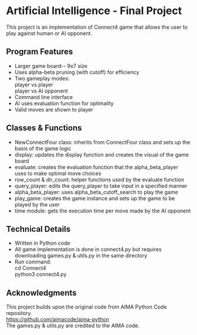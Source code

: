 # Artificial Intelligence - Final Project 

This project is an implementation of Connect4 game that allows the user to play against human or AI opponent. 

## Program Features 
- Larger game board-- 9x7 size
- Uses alpha-beta pruning (with cutoff) for efficiency
- Two gameplay modes: <br>
  player vs player <br>
  player vs AI opponent
- Command line interface
- AI uses evaluation function for optimality
- Valid moves are shown to player 

## Classes & Functions
- NewConnectFour class: inherits from ConnectFour class and sets up the basis of the game logic
- display: updates the display function and creates the visual of the game board
- evaluate: creates the evaluation function that the alpha_beta_player uses to make optimal move choices
- row_count & dir_count: helper functions used by the evaluate function
- query_player: edits the query_player to take input in a specified manner 
- alpha_beta_player: uses alpha_beta_cutoff_search to play the game
- play_game: creates the game instance and sets up the game to be played by the user 
- time module: gets the execution time per move made by the AI opponent 

## Technical Details 
- Written in Python code 
- All game implementation is done in connect4.py but requires downloading games.py & utils.py in the same directory
- Run command: <br>
  cd Connect4 <br>
  python3 connect4.py 
  
 ## Acknowledgments
 This project builds upon the original code from AIMA Python Code repository. <br>
 https://github.com/aimacode/aima-python <br>
 The games.py & utils.py are credited to the AIMA code. 
